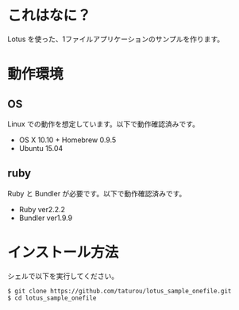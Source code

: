 # これはなに？

Lotus を使った、1ファイルアプリケーションのサンプルを作ります。

# 動作環境

## OS

Linux での動作を想定しています。以下で動作確認済みです。

* OS X 10.10 + Homebrew 0.9.5
* Ubuntu 15.04

## ruby

Ruby と Bundler が必要です。以下で動作確認済みです。

* Ruby ver2.2.2
* Bundler ver1.9.9

# インストール方法

シェルで以下を実行してください。

    $ git clone https://github.com/taturou/lotus_sample_onefile.git
    $ cd lotus_sample_onefile
